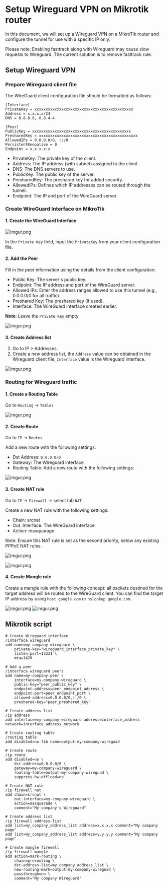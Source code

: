 # Setup Wireguard VPN on Mikrotik router

In this document, we will set up a Wireguard VPN on a MikroTik router and configure the tunnel for use with a specific IP only.

Please note: Enabling fasttrack along with Wireguard may cause slow requests to Wireguard. The current solution is to remove fasttrack rule.

## Setup Wireguard VPN

### Prepare Wireguard client file

The WireGuard client configuration file should be formatted as follows:

```
[Interface]
PrivateKey = xxxxxxxxxxxxxxxxxxxxxxxxxxxxxxxxxxxxxxxxxxxx
Address = x.x.x.x/24
DNS = 8.8.8.8, 8.8.4.4

[Peer]
PublicKey = xxxxxxxxxxxxxxxxxxxxxxxxxxxxxxxxxxxxxxxxxxxx
PresharedKey = xxxxxxxxxxxxxxxxxxxxxxxxxxxxxxxxxxxxxxxxxxxx
AllowedIPs = 0.0.0.0/0, ::/0
PersistentKeepalive = 0
Endpoint = x.x.x.x:x
```

- PrivateKey: The private key of the client.
- Address: The IP address (with subnet) assigned to the client.
- DNS: The DNS servers to use.
- PublicKey: The public key of the server.
- PresharedKey: The preshared key for added security.
- AllowedIPs: Defines which IP addresses can be routed through the tunnel.
- Endpoint: The IP and port of the WireGuard server.

### Create WireGuard Interface on MikroTik

#### 1. Create the WireGuard Interface

![imgur.png](https://i.imgur.com/azYejNe.png)

In the `Private Key` field, input the `PrivateKey` from your client configuration file.

#### 2. Add the Peer

Fill in the peer information using the details from the client configuration:

- Public Key: The server's public key.
- Endpoint: The IP address and port of the WireGuard server.
- Allowed IPs: Enter the address ranges allowed to use this tunnel (e.g., 0.0.0.0/0 for all traffic).
- Preshared Key: The preshared key (if used).
- Interface: The WireGuard interface created earlier.

**Note**: Leave the `Private Key` empty

![imgur.png](https://i.imgur.com/yvYuWFU.png)

#### 3. Create Address list

1. Go to IP > Addresses.
2. Create a new address list, the `Address` value can be obtained in the Wireguard client file, `Interface` value is the Wireguard interface.

![imgur.png](https://i.imgur.com/ZpvGGmf.png)

### Routing for Wireguard traffic

#### 1. Create a Routing Table

Go to `Routing` -> `Tables`

![imgur.png](https://i.imgur.com/4QBtYG2.png)

#### 2. Create Route

Go to `IP` -> `Routes`

Add a new route with the following settings:

- Dst Address: `0.0.0.0/0`
- Gateway: The Wireguard interface
- Routing Table: Add a new route with the following settings:

![imgur.png](https://i.imgur.com/eNuJYZJ.png)

#### 3. Create NAT rule

Go to `IP` -> `Firewall` -> select tab `NAT`

Create a new NAT rule with the following settings:

- Chain: srcnat
- Out. Interface: The WireGuard interface
- Action: masquarage

Note: Ensure this NAT rule is set as the second priority, below any existing PPPoE NAT rules.

![imgur.png](https://i.imgur.com/7rl0A6g.png)

![imgur.png](https://i.imgur.com/Xhgs1Eb.png)

#### 4. Create Mangle rule

Create a mangle rule with the following concept: all packets destined for the target address will be routed to the WireGuard client. You can find the target IP address by using `host google.com` or `nslookup google.com`.

![imgur.png](https://i.imgur.com/9W6j7mV.png)
![imgur.png](https://i.imgur.com/z4U2uhQ.png)

## Mikrotik script

```rsc
# Create Wireguard interface
/interface wireguard
add name=my-company-wireguard \
    private-key="wireguard_interface_private_key" \
    listen-port=13231 \ 
    mtu=1420

# Add a peer
/interface wireguard peers
add name=my-company-peer \
    interface=my-company-wireguard \
    public-key="peer_public_key" \
    endpoint-address=peer_endpoint_address \
    endpoint-port=peer_endpoint_port \
    allowed-address=0.0.0.0/0,::/0 \
    preshared-key="peer_preshared_key"

# Create address list
/ip address
add interface=my-company-wireguard address=interface_address network=interface_address_network

# Create routing table
/routing table
add disabled=no fib name=output-my-company-wireguad

# Create route
/ip route
add disabled=no \
    dst-address=0.0.0.0/0 \
    gateway=my-company-wireguard \
    routing-table=output-my-company-wireguad \
    suppress-hw-offload=no

# Create NAT rule
/ip firewall nat
add chain=srcnat \
    out-interface=my-company-wireguard \
    action=masquerade \
    comment="My company's Wireguard"

# Create address list
/ip firewall address-list
add list=my_company_address_list address=x.x.x.x comment="My company page"
add list=my_company_address_list address=y.y.y.y comment="My company page"

# Create mangle firewall
/ip firewall mangle
add action=mark-routing \
    chain=prerouting \
    dst-address-list=my_company_address_list \
    new-routing-mark=output-my-company-wireguad \
    passthrough=no \
    comment="My company Wireguard"
```
